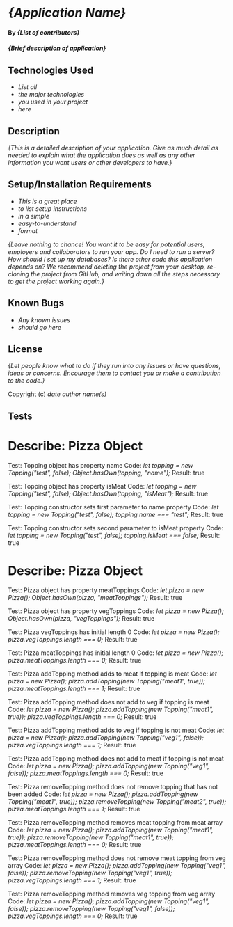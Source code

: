 # _{Application Name}_

#### By _**{List of contributors}**_

#### _{Brief description of application}_

## Technologies Used

* _List all_
* _the major technologies_
* _you used in your project_
* _here_

## Description

_{This is a detailed description of your application. Give as much detail as needed to explain what the application does as well as any other information you want users or other developers to have.}_

## Setup/Installation Requirements

* _This is a great place_
* _to list setup instructions_
* _in a simple_
* _easy-to-understand_
* _format_

_{Leave nothing to chance! You want it to be easy for potential users, employers and collaborators to run your app. Do I need to run a server? How should I set up my databases? Is there other code this application depends on? We recommend deleting the project from your desktop, re-cloning the project from GitHub, and writing down all the steps necessary to get the project working again.}_

## Known Bugs

* _Any known issues_
* _should go here_

## License

_{Let people know what to do if they run into any issues or have questions, ideas or concerns.  Encourage them to contact you or make a contribution to the code.}_

Copyright (c) _date_ _author name(s)_


## Tests

# Describe: Pizza Object

Test: Topping object has property name
Code: 
_let topping = new Topping("test", false);_
_Object.hasOwn(topping, "name");_
Result: true

Test: Topping object has property isMeat
Code: 
_let topping = new Topping("test", false);_
_Object.hasOwn(topping, "isMeat");_
Result: true

Test: Topping constructor sets first parameter to name property
Code: 
_let topping = new Topping("test", false);_
_topping.name === "test";_
Result: true

Test: Topping constructor sets second parameter to isMeat property
Code: 
_let topping = new Topping("test", false);_
_topping.isMeat === false;_
Result: true


# Describe: Pizza Object

Test: Pizza object has property meatToppings
Code: 
_let pizza = new Pizza();_
_Object.hasOwn(pizza, "meatToppings");_
Result: true

Test: Pizza object has property vegToppings
Code: 
_let pizza = new Pizza();_
_Object.hasOwn(pizza, "vegToppings");_
Result: true

Test: Pizza vegToppings has initial length 0
Code: 
_let pizza = new Pizza();_
_pizza.vegToppings.length === 0;_
Result: true

Test: Pizza meatToppings has initial length 0
Code: 
_let pizza = new Pizza();_
_pizza.meatToppings.length === 0;_
Result: true

Test: Pizza addTopping method adds to meat if topping is meat
Code: 
_let pizza = new Pizza();_
_pizza.addTopping(new Topping("meat1", true));_
_pizza.meatToppings.length === 1;_
Result: true

Test: Pizza addTopping method does not add to veg if topping is meat
Code: 
_let pizza = new Pizza();_
_pizza.addTopping(new Topping("meat1", true));_
_pizza.vegToppings.length === 0;_
Result: true

Test: Pizza addTopping method adds to veg if topping is not meat
Code: 
_let pizza = new Pizza();_
_pizza.addTopping(new Topping("veg1", false));_
_pizza.vegToppings.length === 1;_
Result: true

Test: Pizza addTopping method does not add to meat if topping is not meat
Code: 
_let pizza = new Pizza();_
_pizza.addTopping(new Topping("veg1", false));_
_pizza.meatToppings.length === 0;_
Result: true

Test: Pizza removeTopping method does not remove topping that has not been added
Code: 
_let pizza = new Pizza();_
_pizza.addTopping(new Topping("meat1", true));_
_pizza.removeTopping(new Topping("meat2", true));_
_pizza.meatToppings.length === 1;_
Result: true

Test: Pizza removeTopping method removes meat topping from meat array 
Code: 
_let pizza = new Pizza();_
_pizza.addTopping(new Topping("meat1", true));_
_pizza.removeTopping(new Topping("meat1", true));_
_pizza.meatToppings.length === 0;_
Result: true

Test: Pizza removeTopping method does not remove meat topping from veg array 
Code: 
_let pizza = new Pizza();_
_pizza.addTopping(new Topping("veg1", false));_
_pizza.removeTopping(new Topping("veg1", true));_
_pizza.vegToppings.length === 1;_
Result: true

Test: Pizza removeTopping method removes veg topping from veg array 
Code: 
_let pizza = new Pizza();_
_pizza.addTopping(new Topping("veg1", false));_
_pizza.removeTopping(new Topping("veg1", false));_
_pizza.vegToppings.length === 0;_
Result: true

